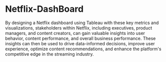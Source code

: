 # Netflix-DashBoard
By designing a Netflix dashboard using Tableau with these key metrics and visualizations, stakeholders within Netflix, including executives, product managers, and content creators, can gain valuable insights into user behavior, content performance, and overall business performance. These insights can then be used to drive data-informed decisions, improve user experience, optimize content recommendations, and enhance the platform's competitive edge in the streaming industry.

